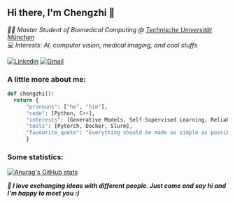 <h2> Hi there, I'm Chengzhi 👋 </h2>
<p><em> 👨‍🎓 Master Student of Biomedical Computing @ <a href="http://www.unb.br"> Technische Universität München</a>
  </br>  💻 Interests: AI, computer vision, medical imaging, and cool stuffs  </a><p></em>
 
[![Linkedin](https://img.shields.io/badge/-LinkedIn-blue?style=flat&logo=Linkedin&logoColor=white)](https://www.linkedin.com/in/chengzhi-shen/)
[![Gmail](https://img.shields.io/badge/-Gmail-c14438?style=flat&logo=Gmail&logoColor=white)](mailto:cz.shen.muc@gmail.com)

### A little more about me:

```python
def chengzhi():
  return {
      "pronouns": ["he", "him"],
      "code": [Python, C++],
      "interests": [Generative Models, Self-Supervised Learning, Reliable AI], 
      "tools": [Pytorch, Docker, Slurm],
      "favourite_quote": "Everything should be made as simple as possible, but not simpler."
      }
```

### Some statistics:
[![Anurag's GitHub stats](https://github-readme-stats.vercel.app/api?username=Leooo-Shen&theme=tokyonight&show_icons=true)](https://github.com/anuraghazra/github-readme-stats)

<b><em>🔭 I love exchanging ideas with different people. Just come and say hi and I'm happy to meet you :) </b></a><em>
